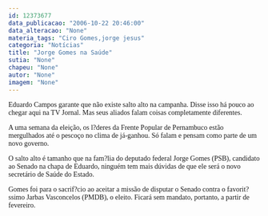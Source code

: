 ```yaml
---
id: 12373677
data_publicacao: "2006-10-22 20:46:00"
data_alteracao: "None"
materia_tags: "Ciro Gomes,jorge jesus"
categoria: "Notícias"
title: "Jorge Gomes na Saúde"
sutia: "None"
chapeu: "None"
autor: "None"
imagem: "None"
---
```

<p><P><FONT face=Verdana>Eduardo Campos garante que não existe salto alto na campanha. Disse isso há pouco ao chegar aqui na TV Jornal. Mas seus aliados falam&nbsp;coisas completamente diferentes.</FONT></P></p>
<p><P><FONT face=Verdana>A uma semana da eleição, os l?deres da Frente Popular de Pernambuco estão mergulhados até o pescoço no clima de já-ganhou.</FONT><FONT face=Verdana> Só falam e pensam como parte de um novo governo.</FONT></P></p>
<p><P><FONT face=Verdana>O salto alto é tamanho que na fam?lia do deputado federal Jorge Gomes (PSB), candidato ao Senado na chapa de Eduardo, ninguém tem mais dúvidas de que ele será o novo secretário de Saúde do Estado.</FONT></P><FONT face=Verdana></p>
<p><P>Gomes foi para o sacrif?cio ao aceitar a missão de disputar o Senado contra o favorit?ssimo Jarbas Vasconcelos (PMDB), o eleito. Ficará sem mandato, portanto, a partir de fevereiro.</P></FONT> </p>
